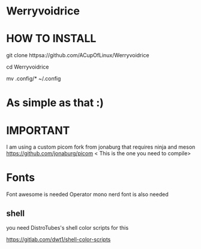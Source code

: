 # Werryvoidrice




# HOW TO INSTALL 
git clone httpsa://github.com/ACupOfLinux/Werryvoidrice 

cd Werryvoidrice 

mv .config/* ~/.config 

# As simple as that :) 


# IMPORTANT 
I am using a custom picom fork from jonaburg that requires ninja and meson 
https://github.com/jonaburg/picom < This is the one you need to compile>

# Fonts
Font awesome is needed
Operator mono nerd font is also needed

## shell ## 
you need DistroTubes's shell color scripts for this 

https://gitlab.com/dwt1/shell-color-scripts
